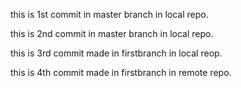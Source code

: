 this is 1st commit in master branch in local repo.

this is 2nd commit in master branch in local repo.

this is 3rd commit made in firstbranch in local reop.

this is 4th commit made in firstbranch in remote repo.
